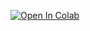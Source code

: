 [![Open In Colab](https://colab.research.google.com/assets/colab-badge.svg)](https://colab.research.google.com/github/holysantaa/reba-ai-colab/blob/main/MoveNet_REBA.ipynb)
